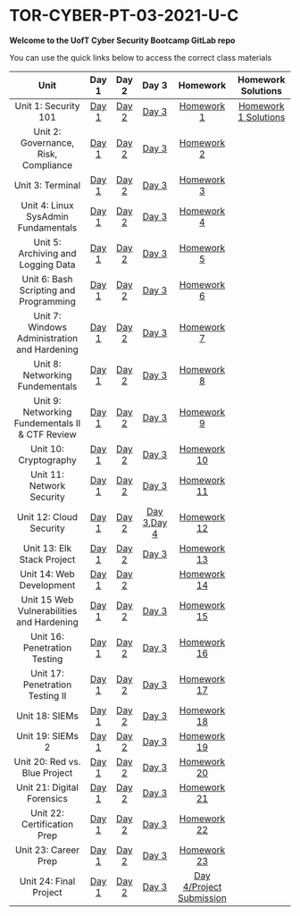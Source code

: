 # TOR-CYBER-PT-03-2021-U-C

**Welcome to the UofT Cyber Security Bootcamp GitLab repo**

You can use the quick links below to access the correct class materials

|                    Unit                       |   Day 1   |   Day 2    |   Day 3   | Homework | Homework Solutions |
|:-------------------------------------------:  |:--------: |:---------: |:--------: |:-------: |:-----------------: |
|            Unit 1: Security 101               |[Day 1](https://github.com/karma-786/Week-1-Cybersecurity-101/tree/main/1%20-%202021-03-08)|[Day 2](https://github.com/karma-786/Week-1-Cybersecurity-101/tree/main/2%20-%202021-03-10)|[Day 3](https://github.com/karma-786/Week-1-Cybersecurity-101/tree/main/3%20-%202021-03-13)|[Homework 1](https://github.com/karma-786/Week-1-Cybersecurity-101/tree/main/Homework)|[Homework 1 Solutions ](https://github.com/karma-786/Week-1-Security-101-Homework)|
|    Unit 2: Governance, Risk, Compliance       |                     [Day 1]()                   |                    [Day 2]()                    |                    [Day 3]()                    |                        [Homework 2 ]()                    |
|              Unit 3: Terminal                 |             [Day 1]()             |            [Day 2]()              |             [Day 3]()             |                 [Homework 3]()              |
|    Unit 4: Linux SysAdmin Fundamentals        |         [Day 1]()       |       [Day 2]()         |        [Day 3]()        |            [Homework 4]()         |
|     Unit 5: Archiving and Logging Data        |         [Day 1]()        |        [Day 2]()         |        [Day 3]()         |            [Homework 5]()          |
|   Unit 6: Bash Scripting and Programming      |      [Day 1]()       |       [Day 2]()      |      [Day 3]()       |          [Homework 6]()        |
| Unit 7: Windows Administration and Hardening  |    [Day 1]()   |    [Day 2]()   |    [Day 3]()   |      [Homework 7]()      |
|      Unit 8: Networking Fundementals          |         [Day 1]()              |          [Day 2]()             |          [Day 3]()             |             [Homework 8]()               |
| Unit 9: Networking Fundementals II & CTF Review | [Day 1]() | [Day 2]() | [Day 3]() |    [Homework 9]()   |
|           Unit 10: Cryptography               |               [Day 1]()                |                [Day 2]()               |                 [Day 3]()              |                  [Homework 10]()                 |
|         Unit 11: Network Security             |              [Day 1]()             |              [Day 2]()             |              [Day 3]()             |               [Homework 11]()                |
|          Unit 12: Cloud Security              |              [Day 1]()               |               [Day 2]()              |[Day 3](),[Day 4]()|        [Homework 12]()               |
|         Unit 13: Elk Stack Project            |   [Day 1]()    |  [Day 2]()     |       [Day 3]()         |               [Homework 13]()               |
|          Unit 14: Web Development             |             [Day 1]()               |             [Day 2]()               |                                                                   |          [Homework 14]()             |
| Unit 15 Web Vulnerabilities and Hardening     |      [Day 1]()    |     [Day 2]()     |     [Day 3]()     |        [Homework 15]()      |
|        Unit 16: Penetration Testing           |        [Day 1]()       |        [Day 2]()       |        [Day 3]()       |         [Homework 16]()          |
|      Unit 17: Penetration Testing II          |        [Day 1]()       |       [Day 2]()        |      [Day 3]()         |           [Homework 17]()           |
|               Unit 18: SIEMs                  |                              [Day 1]()                    |                   [Day 2]()                    |                   [Day 3]()                    |                   [Homework 18]()                   |
|              Unit 19: SIEMs 2                 |                              [Day 1]()                   |                  [Day 2]()                   |                  [Day 3]()                   |                  [Homework 19]()                  |
|       Unit 20: Red vs. Blue Project           |                              [Day 1]()                   |                  [Day 2]()                   |                  [Day 3]()                   |                  [Homework 20]()                  |
|         Unit 21: Digital Forensics            |                              [Day 1]()              |             [Day 2]()              |             [Day 3]()              |             [Homework 21]()             |
|        Unit 22: Certification Prep            |                              [Day 1]()             |             [Day 2]()             |             [Day 3]()             |             [Homework 22]()            |
|            Unit 23: Career Prep               |                              [Day 1]()              |                  [Day 2]()               |                 [Day 3]()                |                              [Homework 23]()                              |
|           Unit 24: Final Project              |                              [Day 1]()                        |                             [Day 2]()                             |                             [Day 3]()                             |                                      [Day 4/Project Submission]()                            |
